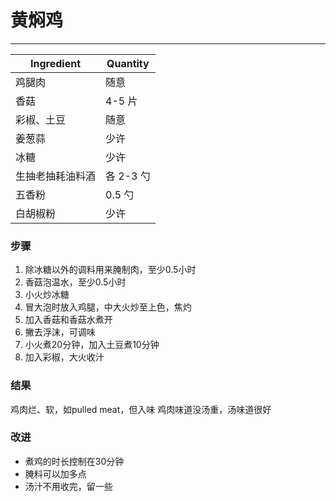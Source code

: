 # 黄焖鸡
---

| Ingredient | Quantity |
| ----------- | ----------- |
| 鸡腿肉 | 随意 |
| 香菇 | 4-5 片 |
| 彩椒、土豆 | 随意 |
| 姜葱蒜 | 少许 |
| 冰糖 | 少许 |
| 生抽老抽耗油料酒 | 各 2-3 勺 |
| 五香粉 | 0.5 勺 |
| 白胡椒粉 | 少许 |



### 步骤
1. 除冰糖以外的调料用来腌制肉，至少0.5小时
2. 香菇泡温水，至少0.5小时
3. 小火炒冰糖
4. 冒大泡时放入鸡腿，中大火炒至上色，焦灼
5. 加入香菇和香菇水煮开
6. 撇去浮沫，可调味
7. 小火煮20分钟，加入土豆煮10分钟
8. 加入彩椒，大火收汁






### 结果
鸡肉烂、软，如pulled meat，但入味
鸡肉味道没汤重，汤味道很好



### 改进
- 煮鸡的时长控制在30分钟
- 腌料可以加多点
- 汤汁不用收完，留一些